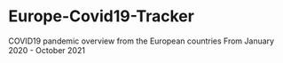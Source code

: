 # Europe-Covid19-Tracker
COVID19 pandemic overview from the European countries From January 2020 - October 2021
